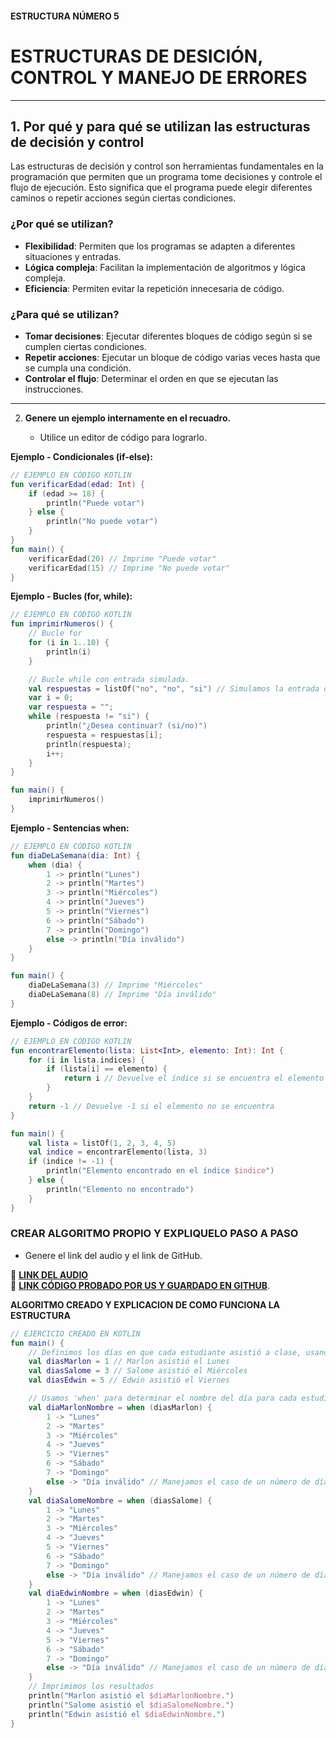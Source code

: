 #### ESTRUCTURA NÚMERO 5  
# ESTRUCTURAS DE DESICIÓN, CONTROL Y MANEJO DE ERRORES

---

## 1. Por qué y para qué se utilizan las estructuras de decisión y control

Las estructuras de decisión y control son herramientas fundamentales en la programación que permiten que un programa tome decisiones y controle el flujo de ejecución. Esto significa que el programa puede elegir diferentes caminos o repetir acciones según ciertas condiciones.

### ¿Por qué se utilizan?

* **Flexibilidad**: Permiten que los programas se adapten a diferentes situaciones y entradas.
* **Lógica compleja**: Facilitan la implementación de algoritmos y lógica compleja.
* **Eficiencia**: Permiten evitar la repetición innecesaria de código.

### ¿Para qué se utilizan?

* **Tomar decisiones**: Ejecutar diferentes bloques de código según si se cumplen ciertas condiciones.
* **Repetir acciones**: Ejecutar un bloque de código varias veces hasta que se cumpla una condición.
* **Controlar el flujo**: Determinar el orden en que se ejecutan las instrucciones.

---

2. **Genere un ejemplo internamente en el recuadro.**  

   - Utilice un editor de código para lograrlo.

**Ejemplo - Condicionales (if-else):**
```kotlin
// EJEMPLO EN CÓDIGO KOTLIN
fun verificarEdad(edad: Int) {
    if (edad >= 18) {
        println("Puede votar")
    } else {
        println("No puede votar")
    }
}
fun main() {
    verificarEdad(20) // Imprime "Puede votar"
    verificarEdad(15) // Imprime "No puede votar"
}
```
**Ejemplo - Bucles (for, while):**
```kotlin
// EJEMPLO EN CÓDIGO KOTLIN
fun imprimirNumeros() {
    // Bucle for
    for (i in 1..10) {
        println(i)
    }

    // Bucle while con entrada simulada.
    val respuestas = listOf("no", "no", "si") // Simulamos la entrada del usuario.
    var i = 0;
    var respuesta = "";
    while (respuesta != "si") {
        println("¿Desea continuar? (si/no)")
        respuesta = respuestas[i];
        println(respuesta);
        i++;
    }
}

fun main() {
    imprimirNumeros()
}
```
**Ejemplo - Sentencias when:**
```kotlin
// EJEMPLO EN CÓDIGO KOTLIN
fun diaDeLaSemana(dia: Int) {
    when (dia) {
        1 -> println("Lunes")
        2 -> println("Martes")
        3 -> println("Miércoles")
        4 -> println("Jueves")
        5 -> println("Viernes")
        6 -> println("Sábado")
        7 -> println("Domingo")
        else -> println("Día inválido")
    }
}

fun main() {
    diaDeLaSemana(3) // Imprime "Miércoles"
    diaDeLaSemana(8) // Imprime "Día inválido"
}
```
**Ejemplo - Códigos de error:**
```kotlin
// EJEMPLO EN CÓDIGO KOTLIN
fun encontrarElemento(lista: List<Int>, elemento: Int): Int {
    for (i in lista.indices) {
        if (lista[i] == elemento) {
            return i // Devuelve el índice si se encuentra el elemento
        }
    }
    return -1 // Devuelve -1 si el elemento no se encuentra
}

fun main() {
    val lista = listOf(1, 2, 3, 4, 5)
    val indice = encontrarElemento(lista, 3)
    if (indice != -1) {
        println("Elemento encontrado en el índice $indice")
    } else {
        println("Elemento no encontrado")
    }
}
```

### CREAR ALGORITMO PROPIO Y EXPLIQUELO PASO A PASO 
- Genere el link del audio y el link de GitHub.  

🔗 **[LINK DEL AUDIO](https://github.com/marlonpalacios777/Kotlin-Fichas/blob/d38fc472fd630ee86e5962d41a955a5029d2b098/tarjeta-5/Audio%20-%20Tarjeta%20n%C3%BAmero%205..mp4)**  
🔗 **[LINK CÓDIGO PROBADO POR US Y GUARDADO EN GITHUB](https://github.com/marlonpalacios777/Kotlin-Fichas/blob/361a7ec33b381769879dba15d86c2b67f5f527b7/tarjeta-5/ESTRUCTURAS%20DE%20DESICI%C3%93N%2C%20CONTROL%20Y%20MANEJO%20DE%20ERRORES.PNG)**.

**ALGORITMO CREADO Y EXPLICACION DE COMO FUNCIONA LA ESTRUCTURA**
```kotlin
// EJERCICIO CREADO EN KOTLIN
fun main() {
    // Definimos los días en que cada estudiante asistió a clase, usando números (1=Lunes, 2=Martes, etc.)
    val diasMarlon = 1 // Marlon asistió el Lunes
    val diasSalome = 3 // Salome asistió el Miércoles
    val diasEdwin = 5 // Edwin asistió el Viernes

    // Usamos 'when' para determinar el nombre del día para cada estudiante
    val diaMarlonNombre = when (diasMarlon) {
        1 -> "Lunes"
        2 -> "Martes"
        3 -> "Miércoles"
        4 -> "Jueves"
        5 -> "Viernes"
        6 -> "Sábado"
        7 -> "Domingo"
        else -> "Día inválido" // Manejamos el caso de un número de día incorrecto
    }
    val diaSalomeNombre = when (diasSalome) {
        1 -> "Lunes"
        2 -> "Martes"
        3 -> "Miércoles"
        4 -> "Jueves"
        5 -> "Viernes"
        6 -> "Sábado"
        7 -> "Domingo"
        else -> "Día inválido" // Manejamos el caso de un número de día incorrecto
    }
    val diaEdwinNombre = when (diasEdwin) {
        1 -> "Lunes"
        2 -> "Martes"
        3 -> "Miércoles"
        4 -> "Jueves"
        5 -> "Viernes"
        6 -> "Sábado"
        7 -> "Domingo"
        else -> "Día inválido" // Manejamos el caso de un número de día incorrecto
    }
    // Imprimimos los resultados
    println("Marlon asistió el $diaMarlonNombre.")
    println("Salome asistió el $diaSalomeNombre.")
    println("Edwin asistió el $diaEdwinNombre.")
}
```

